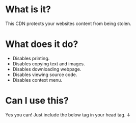 # What is it?
This CDN protects your websites content from being stolen.

# What does it do?
- Disables printing.
- Disables copying text and images.
- Disables downloading webpage.
- Disables viewing source code.
- Disables context menu.

# Can I use this?
Yes you can! Just include the below tag in your head tag. ↓
<script src = "https://copyright-protection.netlify.app/protecting.js"></script>
